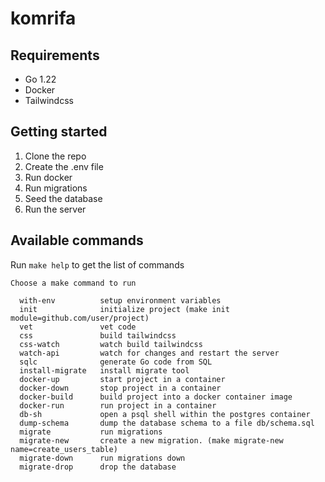 # komrifa

## Requirements

- Go 1.22
- Docker
- Tailwindcss

## Getting started

1. Clone the repo
2. Create the .env file
3. Run docker
4. Run migrations
5. Seed the database
6. Run the server

## Available commands

Run `make help` to get the list of commands

```
Choose a make command to run

  with-env          setup environment variables
  init              initialize project (make init module=github.com/user/project)
  vet               vet code
  css               build tailwindcss
  css-watch         watch build tailwindcss
  watch-api         watch for changes and restart the server
  sqlc              generate Go code from SQL
  install-migrate   install migrate tool
  docker-up         start project in a container
  docker-down       stop project in a container
  docker-build      build project into a docker container image
  docker-run        run project in a container
  db-sh             open a psql shell within the postgres container
  dump-schema       dump the database schema to a file db/schema.sql
  migrate           run migrations
  migrate-new       create a new migration. (make migrate-new name=create_users_table)
  migrate-down      run migrations down
  migrate-drop      drop the database
```
